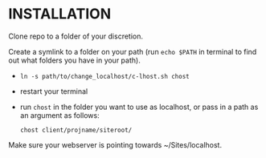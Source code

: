 INSTALLATION
============

Clone repo to a folder of your discretion.

Create a symlink to a folder on your path (run `echo $PATH` in terminal to find out what folders you have in your path).

* `ln -s path/to/change_localhost/c-lhost.sh chost`
* restart your terminal
* run `chost` in the folder you want to use as localhost, or pass in a path as an argument as follows:

    `chost client/projname/siteroot/`

Make sure your webserver is pointing towards ~/Sites/localhost.